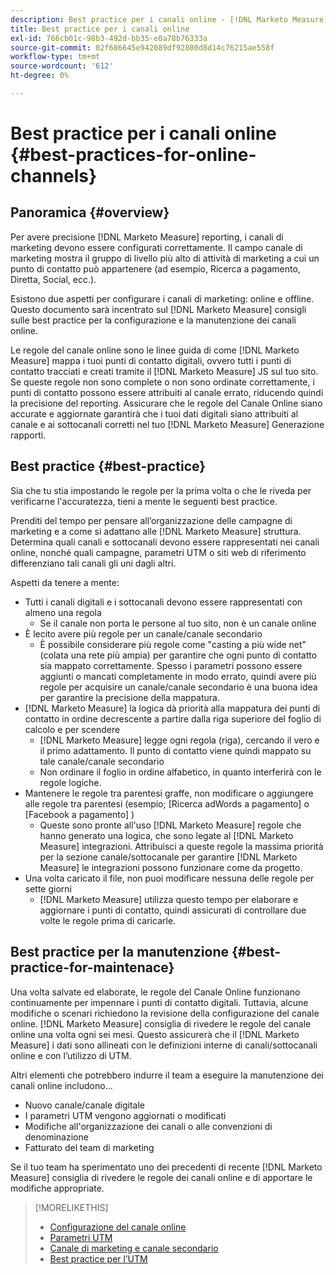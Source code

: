 ```yaml
---
description: Best practice per i canali online - [!DNL Marketo Measure] - Documentazione del prodotto
title: Best practice per i canali online
exl-id: 766cb01c-98b3-492d-bb35-e0a78b76333a
source-git-commit: 02f686645e942089df92800d8d14c76215ae558f
workflow-type: tm+mt
source-wordcount: '612'
ht-degree: 0%

---
```


# Best practice per i canali online {#best-practices-for-online-channels}

## Panoramica {#overview}

Per avere precisione [!DNL Marketo Measure] reporting, i canali di marketing devono essere configurati correttamente. Il campo canale di marketing mostra il gruppo di livello più alto di attività di marketing a cui un punto di contatto può appartenere (ad esempio, Ricerca a pagamento, Diretta, Social, ecc.).

Esistono due aspetti per configurare i canali di marketing: online e offline. Questo documento sarà incentrato sul [!DNL Marketo Measure] consigli sulle best practice per la configurazione e la manutenzione dei canali online.

Le regole del canale online sono le linee guida di come [!DNL Marketo Measure] mappa i tuoi punti di contatto digitali, ovvero tutti i punti di contatto tracciati e creati tramite il [!DNL Marketo Measure] JS sul tuo sito. Se queste regole non sono complete o non sono ordinate correttamente, i punti di contatto possono essere attribuiti al canale errato, riducendo quindi la precisione del reporting. Assicurare che le regole del Canale Online siano accurate e aggiornate garantirà che i tuoi dati digitali siano attribuiti al canale e ai sottocanali corretti nel tuo [!DNL Marketo Measure] Generazione rapporti.

## Best practice {#best-practice}

Sia che tu stia impostando le regole per la prima volta o che le riveda per verificarne l&#39;accuratezza, tieni a mente le seguenti best practice.

Prenditi del tempo per pensare all’organizzazione delle campagne di marketing e a come si adattano alle [!DNL Marketo Measure] struttura. Determina quali canali e sottocanali devono essere rappresentati nei canali online, nonché quali campagne, parametri UTM o siti web di riferimento differenziano tali canali gli uni dagli altri.

Aspetti da tenere a mente:

* Tutti i canali digitali e i sottocanali devono essere rappresentati con almeno una regola
   * Se il canale non porta le persone al tuo sito, non è un canale online
* È lecito avere più regole per un canale/canale secondario
   * È possibile considerare più regole come &quot;casting a più wide net&quot; (colata una rete più ampia) per garantire che ogni punto di contatto sia mappato correttamente. Spesso i parametri possono essere aggiunti o mancati completamente in modo errato, quindi avere più regole per acquisire un canale/canale secondario è una buona idea per garantire la precisione della mappatura.
* [!DNL Marketo Measure] la logica dà priorità alla mappatura dei punti di contatto in ordine decrescente a partire dalla riga superiore del foglio di calcolo e per scendere
   * [!DNL Marketo Measure] legge ogni regola (riga), cercando il vero e il primo adattamento. Il punto di contatto viene quindi mappato su tale canale/canale secondario
   * Non ordinare il foglio in ordine alfabetico, in quanto interferirà con le regole logiche.
* Mantenere le regole tra parentesi graffe, non modificare o aggiungere alle regole tra parentesi (esempio; [Ricerca adWords a pagamento] o [Facebook a pagamento] )
   * Queste sono pronte all&#39;uso [!DNL Marketo Measure] regole che hanno generato una logica, che sono legate al [!DNL Marketo Measure] integrazioni. Attribuisci a queste regole la massima priorità per la sezione canale/sottocanale per garantire [!DNL Marketo Measure] le integrazioni possono funzionare come da progetto.
* Una volta caricato il file, non puoi modificare nessuna delle regole per sette giorni
   * [!DNL Marketo Measure] utilizza questo tempo per elaborare e aggiornare i punti di contatto, quindi assicurati di controllare due volte le regole prima di caricarle.

## Best practice per la manutenzione {#best-practice-for-maintenace}

Una volta salvate ed elaborate, le regole del Canale Online funzionano continuamente per impennare i punti di contatto digitali. Tuttavia, alcune modifiche o scenari richiedono la revisione della configurazione del canale online. [!DNL Marketo Measure] consiglia di rivedere le regole del canale online una volta ogni sei mesi. Questo assicurerà che il [!DNL Marketo Measure] i dati sono allineati con le definizioni interne di canali/sottocanali online e con l’utilizzo di UTM.

Altri elementi che potrebbero indurre il team a eseguire la manutenzione dei canali online includono...

* Nuovo canale/canale digitale
* I parametri UTM vengono aggiornati o modificati
* Modifiche all&#39;organizzazione dei canali o alle convenzioni di denominazione
* Fatturato del team di marketing

Se il tuo team ha sperimentato uno dei precedenti di recente [!DNL Marketo Measure] consiglia di rivedere le regole dei canali online e di apportare le modifiche appropriate.

>[!MORELIKETHIS]
>
>* [Configurazione del canale online](/help/channel-tracking-and-setup/online-channels/online-custom-channel-setup.md)
>* [Parametri UTM](/help/channel-tracking-and-setup/online-channels/utm-parameters.md)
>* [Canale di marketing e canale secondario](/help/channel-tracking-and-setup/online-channels/marketing-channels-and-subchannels.md)
>* [Best practice per l’UTM](/help/channel-tracking-and-setup/online-channels/best-practices-for-setting-up-utm-parameters.md)

